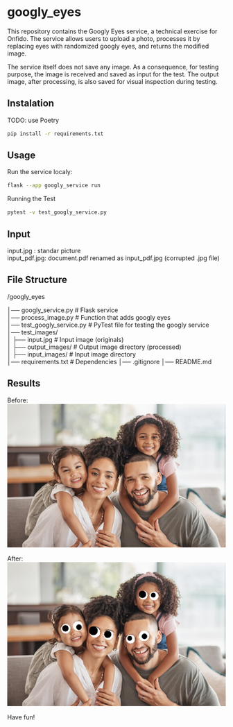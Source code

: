 # googly_eyes
This repository contains the Googly Eyes service, a technical exercise for Onfido. The service allows users to upload a photo, processes it by replacing eyes with randomized googly eyes, and returns the modified image.

The service itself does not save any image. As a consequence, for testing purpose, the image is received and saved as input for the test. The output image, after processing, is also saved for visual inspection during testing.

## Instalation
TODO: use Poetry
```bash
pip install -r requirements.txt
```

## Usage

Run the service localy:
```bash
flask --app googly_service run
```

Running the Test
```bash
pytest -v test_googly_service.py
```
## Input
input.jpg    : standar picture  \
input_pdf.jpg: document.pdf renamed as input_pdf.jpg (corrupted .jpg file)

## File Structure
/googly_eyes

│── googly_service.py          # Flask service                      \
│── process_image.py           # Function that adds googly eyes     \
│── test_googly_service.py     # PyTest file for testing the googly service \
│── test_images/                                                    \
│   ├── input.jpg              # Input image (originals)             \
│   ├── output_images/         # Output image directory (processed)           \
│   ├── input_images/          # Input image directory               \
│── requirements.txt           # Dependencies
│── .gitignore
│── README.md

## Results
Before: \
![Alt text](test_images/input.jpg)


After:\
![Alt text](test_images/output_images/output_jpg.png)


Have fun!

